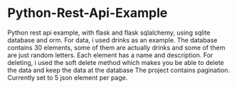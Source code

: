 # Python-Rest-Api-Example
Python rest api example, with flask and flask sqlalchemy, using sqlite database and orm.
For data, i used drinks as an example. The database contains 30 elements, some of them are actually drinks and some of them are just random letters. Each element has a name and description.
For deleting, i used the soft delete method which makes you be able to delete the data and keep the data at the database
The project contains pagination. Currently set to 5 json element per page.
